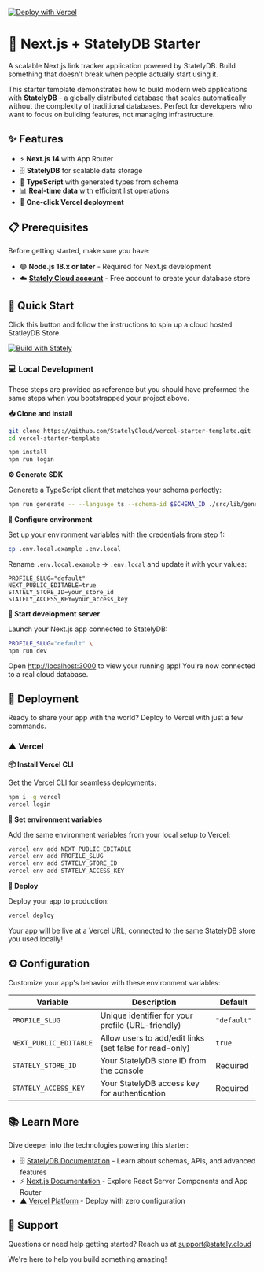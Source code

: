 [![Deploy with Vercel](https://vercel.com/button)](https://vercel.com/new/clone?repository-url=https%3A%2F%2Fgithub.com%2FStatelyCloud%2Fvercel-starter-template&env=STATELY_STORE_ID,STATELY_ACCESS_KEY,PROFILE_SLUG,NEXT_PUBLIC_EDITABLE&envDescription=API%20keys%20and%20Store%20configuration.&envLink=https%3A%2F%2Fdocs.stately.cloud%2Fguides%2Fconnect%2F&skippable-integrations=1)

# 🚀 Next.js + StatelyDB Starter

A scalable Next.js link tracker application powered by StatelyDB. Build something that doesn't break when people actually start using it.

This starter template demonstrates how to build modern web applications with **StatelyDB** - a globally distributed database that scales automatically without the complexity of traditional databases. Perfect for developers who want to focus on building features, not managing infrastructure.

## ✨ Features

- ⚡ **Next.js 14** with App Router
- 🗄️ **StatelyDB** for scalable data storage
- 🔷 **TypeScript** with generated types from schema
- 📊 **Real-time data** with efficient list operations
- 🚢 **One-click Vercel deployment**

## 📋 Prerequisites

Before getting started, make sure you have:

- 🟢 **Node.js 18.x or later** - Required for Next.js development
- ☁️ **[Stately Cloud account](https://console.stately.cloud)** - Free account to create your database store

## 🚀 Quick Start

Click this button and follow the instructions to spin up a cloud hosted StatleyDB Store.

[![Build with Stately](https://console.stately.cloud/button.svg)](https://console.stately.cloud/new?repo=https%3A%2F%2Fgithub.com%2FStatelyCloud%2Fnextjs-link-tracker)

### 💻 Local Development

These steps are provided as reference but you should have preformed the same steps when you bootstrapped your project above.

**📥 Clone and install**

```bash setup Clone the Repository
git clone https://github.com/StatelyCloud/vercel-starter-template.git
cd vercel-starter-template
```

```bash setup Install & Login
npm install
npm run login
```

**⚙️ Generate SDK**

Generate a TypeScript client that matches your schema perfectly:

```bash setup Generate the SDK
npm run generate -- --language ts --schema-id $SCHEMA_ID ./src/lib/generated
```

**🔧 Configure environment**

Set up your environment variables with the credentials from step 1:

```bash
cp .env.local.example .env.local
```

Rename `.env.local.example` -> `.env.local` and update it with your values:

```env
PROFILE_SLUG="default"
NEXT_PUBLIC_EDITABLE=true
STATELY_STORE_ID=your_store_id
STATELY_ACCESS_KEY=your_access_key
```

**🚀 Start development server**

Launch your Next.js app connected to StatelyDB:

```bash setup Run the Application
PROFILE_SLUG="default" \
npm run dev
```

Open [http://localhost:3000](http://localhost:3000) to view your running app! You're now connected to a real cloud database.

## 🚢 Deployment

Ready to share your app with the world? Deploy to Vercel with just a few commands.

### ▲ Vercel

**📦 Install Vercel CLI**

Get the Vercel CLI for seamless deployments:

```bash
npm i -g vercel
vercel login
```

**🔐 Set environment variables**

Add the same environment variables from your local setup to Vercel:

```bash
vercel env add NEXT_PUBLIC_EDITABLE
vercel env add PROFILE_SLUG
vercel env add STATELY_STORE_ID
vercel env add STATELY_ACCESS_KEY
```

**🚀 Deploy**

Deploy your app to production:

```bash
vercel deploy
```

Your app will be live at a Vercel URL, connected to the same StatelyDB store you used locally!

## ⚙️ Configuration

Customize your app's behavior with these environment variables:

| Variable               | Description                                             | Default     |
| ---------------------- | ------------------------------------------------------- | ----------- |
| `PROFILE_SLUG`         | Unique identifier for your profile (URL-friendly)       | `"default"` |
| `NEXT_PUBLIC_EDITABLE` | Allow users to add/edit links (set false for read-only) | `true`      |
| `STATELY_STORE_ID`     | Your StatelyDB store ID from the console                | Required    |
| `STATELY_ACCESS_KEY`   | Your StatelyDB access key for authentication            | Required    |

## 📚 Learn More

Dive deeper into the technologies powering this starter:

- 🗄️ [StatelyDB Documentation](https://docs.stately.cloud/) - Learn about schemas, APIs, and advanced features
- ⚡ [Next.js Documentation](https://nextjs.org/docs) - Explore React Server Components and App Router
- ▲ [Vercel Platform](https://vercel.com/new) - Deploy with zero configuration

## 💬 Support

Questions or need help getting started? Reach us at support@stately.cloud

We're here to help you build something amazing!
